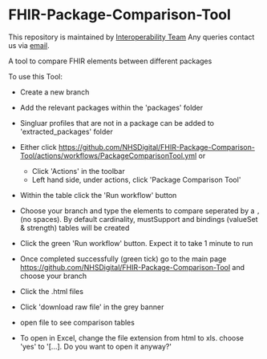 # FHIR-Package-Comparison-Tool
This repository is maintained by [Interoperability Team]( https://nhsd-confluence.digital.nhs.uk/pages/viewpage.action?spaceKey=IOPS&title=Interoperability+Standards) Any queries contact us via [email](interoperabilityteam@nhs.net).

A tool to compare FHIR elements between different packages

To use this Tool:

- Create a new branch
- Add the relevant packages within the 'packages' folder
- Singluar profiles that are not in a package can be added to 'extracted_packages' folder 
- Either click https://github.com/NHSDigital/FHIR-Package-Comparison-Tool/actions/workflows/PackageComparisonTool.yml or
  - Click 'Actions' in the toolbar 
  - Left hand side, under actions, click 'Package Comparison Tool'
- Within the table click the 'Run workflow' button
- Choose your branch and type the elements to compare seperated by a `,` (no spaces). By default cardinality, mustSupport and bindings (valueSet & strength) tables will be created
- Click the green 'Run workflow' button. Expect it to take 1 minute to run

- Once completed successfully (green tick) go to the main page https://github.com/NHSDigital/FHIR-Package-Comparison-Tool and choose your branch
- Click the .html files
- Click 'download raw file' in the grey banner
- open file to see comparison tables
- To open in Excel, change the file extension from html to xls. choose 'yes' to '[...]. Do you want to open it anyway?'
